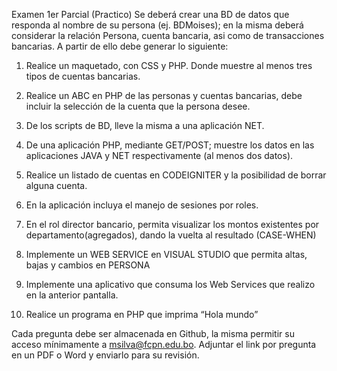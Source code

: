 Examen 1er Parcial (Practico)
Se deberá crear una BD de datos que responda al nombre de su persona (ej. BDMoises); en la misma deberá considerar la relación Persona, cuenta bancaria, asi como de transacciones bancarias. A partir de ello debe generar lo siguiente:

1. Realice un maquetado, con CSS y PHP. Donde muestre al menos tres tipos de cuentas bancarias.

2. Realice un ABC en PHP de las personas y cuentas bancarias, debe incluir la selección de la cuenta que la persona desee.

3. De los scripts de BD, lleve la misma a una aplicación NET.

4. De una aplicación PHP, mediante GET/POST; muestre los datos en las aplicaciones JAVA y NET respectivamente (al menos dos datos).

5. Realice un listado de cuentas en CODEIGNITER y la posibilidad de borrar alguna cuenta.

6. En la aplicación incluya el manejo de sesiones por roles.

7. En el rol director bancario, permita visualizar los montos existentes por departamento(agregados), dando la vuelta al resultado (CASE-WHEN)

8. Implemente un WEB SERVICE en VISUAL STUDIO que permita altas, bajas y cambios en PERSONA

9. Implemente una aplicativo que consuma los Web Services que realizo en la anterior pantalla.

10. Realice un programa en PHP que imprima “Hola mundo”

Cada pregunta debe ser almacenada en Github, la misma permitir su acceso mínimamente a msilva@fcpn.edu.bo. Adjuntar el link por pregunta en un PDF o Word y enviarlo para su revisión.
